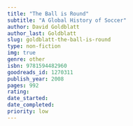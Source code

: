 ```yaml
---
title: "The Ball is Round"
subtitle: "A Global History of Soccer"
author: David Goldblatt
author_last: Goldblatt
slug: goldblatt-the-ball-is-round
type: non-fiction
img: true
genre: other
isbn: 9781594482960
goodreads_id: 1270311
publish_year: 2008
pages: 992
rating: 
date_started:
date_completed:
priority: low
---
```


